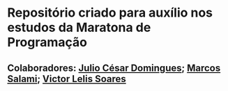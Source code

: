 # Repositório criado para auxílio nos estudos da Maratona de Programação
## Colaboradores: [Julio César Domingues](https://github.com/JuliocesarDS); [Marcos Salami](https://github.com/marcossalami); [Victor Lelis Soares](https://github.com/victorlelissoares)
